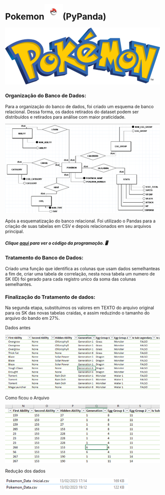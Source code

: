 # Pokemon<img src = "../imagens/pokebola.png" height = 50 width = 60>(PyPanda) 

<img src = "../imagens/pokemon.png">

### Organização do Banco de Dados:

 Para a organização do banco de dados, foi criado um esquema de banco relacional. Dessa forma, os dados retirados do dataset podem ser distribuídos e retirados para análise com maior praticidade.

 <img src = "../imagens/banco_teste.png">

 Após a esquematização do banco relacional. Foi utilizado o Pandas para a criação de suas tabelas em CSV e depois relacionados em seu arquivos principal.

 ##### Clique [aqui](../cod_programacao/T_Pokemon.ipynb) para ver o código da programação. 🖥️

 ### Tratamento do Banco de Dados:

Criado uma função que identifica as colunas que usam dados semelhanteas a fim de, criar uma tabela de correlação, nesta nova tabela um numero de SK (ID) foi gerado para cada registro unico da soma das colunas semelhantes.

 ### Finalização do Tratamento de dados:

 Na segunda etapa, substituimos os valores em TEXTO do arquivo original para os SK das novas tabelas craidas, e assim reduzindo o tamanho do arquivo do bando em 27%.

Dados antes

<img src = "../imagens/Antes_do_etl.png">

Como ficou o Arquivo

<img src = "../imagens/Depois_do_etl.png">

Redução dos dados

<img src = "../imagens/Antes e depois.png">

